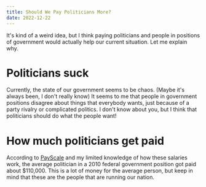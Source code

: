 ```yaml
---
title: Should We Pay Politicians More?
date: 2022-12-22
---
```


It's kind of a weird idea, but I think paying politicians and people in positions of government would actually help our current situation. Let me explain why.

# Politicians suck

Currently, the state of our government seems to be chaos. (Maybe it's always been, I don't really know) It seems to me that people in government positions disagree about things that everybody wants, just because of a party rivalry or complicated politics. I don't know about you, but I think that politicians should do what the people want!

# How much politicians get paid

According to [PayScale](https://www.payscale.com/politician-salaries) and my limited knowledge of how these salaries work, the average politician in a 2010 federal government position got paid about $110,000. This is a lot of money for the average person, but keep in mind that these are the people that are running our nation.

